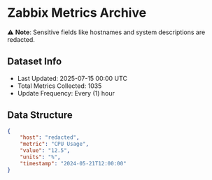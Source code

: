 # Zabbix Metrics Archive

⚠️ **Note**: Sensitive fields like hostnames and system descriptions are redacted.

## Dataset Info
- Last Updated: 2025-07-15 00:00 UTC
- Total Metrics Collected: 1035
- Update Frequency: Every (1) hour

## Data Structure
```json
{
    "host": "redacted",
    "metric": "CPU Usage",
    "value": "12.5",
    "units": "%",
    "timestamp": "2024-05-21T12:00:00"
}
```

